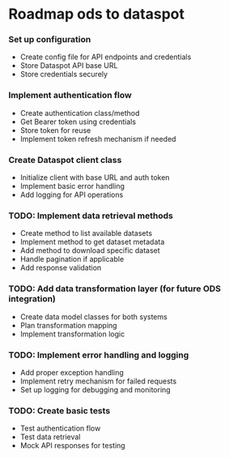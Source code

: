 
# Roadmap ods to dataspot

### Set up configuration
 - Create config file for API endpoints and credentials
 - Store Dataspot API base URL
 - Store credentials securely

### Implement authentication flow
 - Create authentication class/method
 - Get Bearer token using credentials
 - Store token for reuse
 - Implement token refresh mechanism if needed

### Create Dataspot client class
 - Initialize client with base URL and auth token
 - Implement basic error handling
 - Add logging for API operations

### TODO: Implement data retrieval methods
 - Create method to list available datasets
 - Implement method to get dataset metadata
 - Add method to download specific dataset
 - Handle pagination if applicable
 - Add response validation

### TODO: Add data transformation layer (for future ODS integration)
 - Create data model classes for both systems
 - Plan transformation mapping
 - Implement transformation logic

### TODO: Implement error handling and logging
 - Add proper exception handling
 - Implement retry mechanism for failed requests
 - Set up logging for debugging and monitoring

### TODO: Create basic tests
 - Test authentication flow
 - Test data retrieval
 - Mock API responses for testing
